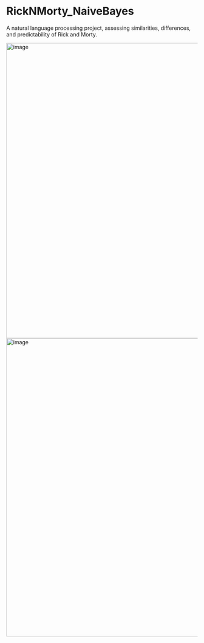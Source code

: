 # RickNMorty_NaiveBayes
A natural language processing project, assessing similarities, differences, and predictability of Rick and Morty.



  <img width="778" alt="image" src="https://github.com/sfryzlewicz/RickNMorty_NaiveBayes/assets/74124394/5be46adb-92f5-480f-8d61-8806f5135311">
<img width="786" alt="image" src="https://github.com/sfryzlewicz/RickNMorty_NaiveBayes/assets/74124394/51c4d84f-6118-405a-b83a-89f2a34eff2a">

